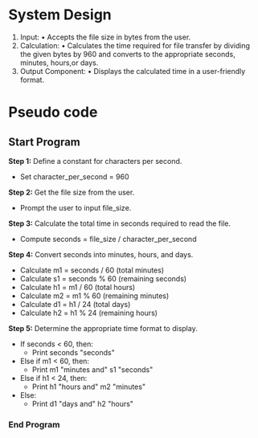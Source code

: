 # System Design
1. Input:
   • Accepts the file size in bytes from the user.
2. Calculation:
 • Calculates the time required for file transfer by dividing the given bytes by 960 and converts to the appropriate seconds, minutes, hours,or days.
3. Output Component:
  • Displays the calculated time in a user-friendly format.
# Pseudo code
## Start Program

**Step 1:** Define a constant for characters per second.
- Set character_per_second = 960

**Step 2:** Get the file size from the user.
- Prompt the user to input file_size.

**Step 3:** Calculate the total time in seconds required to read the file.
- Compute seconds = file_size / character_per_second

**Step 4:** Convert seconds into minutes, hours, and days.
- Calculate m1 = seconds / 60 (total minutes)
- Calculate s1 = seconds % 60 (remaining seconds)
- Calculate h1 = m1 / 60 (total hours)
- Calculate m2 = m1 % 60 (remaining minutes)
- Calculate d1 = h1 / 24 (total days)
- Calculate h2 = h1 % 24 (remaining hours)

**Step 5:** Determine the appropriate time format to display.
- If seconds < 60, then:
  - Print seconds "seconds"
- Else if m1 < 60, then:
  - Print m1 "minutes and" s1 "seconds"
- Else if h1 < 24, then:
  - Print h1 "hours and" m2 "minutes"
- Else:
  - Print d1 "days and" h2 "hours"

### End Program
